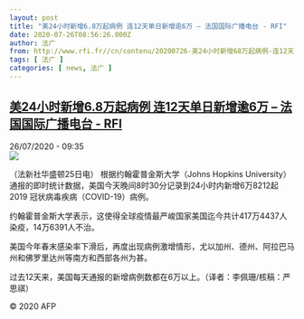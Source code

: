 ```yaml
---
layout: post
title: "美24小时新增6.8万起病例 连12天单日新增逾6万 – 法国国际广播电台 - RFI"
date: 2020-07-26T08:56:26.000Z
author: 法广
from: http://www.rfi.fr//cn/contenu/20200726-美24小时新增68万起病例-连12天单日新增逾6万
tags: [ 法广 ]
categories: [ news, 法广 ]
---
```

<!--1595753786000-->
[美24小时新增6.8万起病例 连12天单日新增逾6万 – 法国国际广播电台 - RFI](http://www.rfi.fr//cn/contenu/20200726-%E7%BE%8E24%E5%B0%8F%E6%97%B6%E6%96%B0%E5%A2%9E68%E4%B8%87%E8%B5%B7%E7%97%85%E4%BE%8B-%E8%BF%9E12%E5%A4%A9%E5%8D%95%E6%97%A5%E6%96%B0%E5%A2%9E%E9%80%BE6%E4%B8%87)
------

<div>
<div>26/07/2020 - 09:35</div><img src="https://s.rfi.fr/media/display/2eae6cb2-cf16-11ea-a4e5-005056bff430/w:310/p:16x9/int0008b.200726153502.jpg"><div class="t-content__body u-clearfix"><div class="m-interstitial"></div><p>（法新社华盛顿25日电）    根据约翰霍普金斯大学（Johns Hopkins University）通报的即时统计数据，美国今天晚间8时30分记录到24小时内新增6万8212起2019 冠状病毒疾病（COVID-19）病例。</p><p>    约翰霍普金斯大学表示，这使得全球疫情最严峻国家美国迄今共计417万4437人染疫，14万6391人不治。</p><p>    美国今年春末感染率下滑后，再度出现病例激增情形，尤以加州、德州、阿拉巴马州和佛罗里达州等南方和西部各州为甚。</p><p>    过去12天来，美国每天通报的新增病例数都在6万以上。（译者：李佩珊/核稿：严思祺）</p><p class="t-copyright">© 2020 AFP</p>        </div>
</div>
